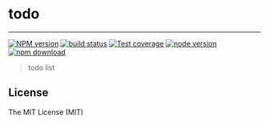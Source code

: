 # todo

---

[![NPM version][npm-image]][npm-url]
[![build status][travis-image]][travis-url]
[![Test coverage][coveralls-image]][coveralls-url]
[![node version][node-image]][node-url]
[![npm download][download-image]][download-url]

[npm-image]: https://img.shields.io/npm/v/todo.svg?style=flat-square
[npm-url]: https://npmjs.org/package/todo
[travis-image]: https://img.shields.io/travis/xudafeng/todo.svg?style=flat-square
[travis-url]: https://travis-ci.org/xudafeng/todo
[coveralls-image]: https://img.shields.io/coveralls/xudafeng/todo.svg?style=flat-square
[coveralls-url]: https://coveralls.io/r/xudafeng/todo?branch=master
[node-image]: https://img.shields.io/badge/node.js-%3E=_0.10-green.svg?style=flat-square
[node-url]: http://nodejs.org/download/
[download-image]: https://img.shields.io/npm/dm/todo.svg?style=flat-square
[download-url]: https://npmjs.org/package/todo

> todo list

## License

The MIT License (MIT)
